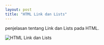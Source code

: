 ```yaml
---
layout: post
title: "HTML Link dan Lists"
---
```


penjelasan tentang Link dan Lists pada HTML.

![HTML Link dan Lists](/assets/images/)